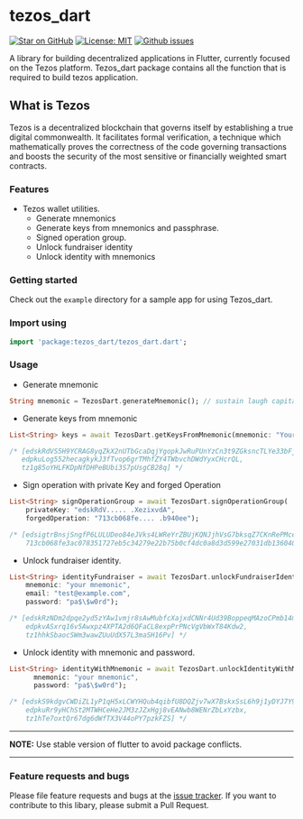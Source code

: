# tezos_dart

[![Star on GitHub](https://img.shields.io/github/stars/Tezsure/tezos_dart?style=flat&logo=github&colorB=green&label=stars)](https://github.com/Tezsure/tezos_dart)
[![License: MIT](https://img.shields.io/badge/license-MIT-purple.svg)](https://opensource.org/licenses/MIT)
[![Github issues](https://img.shields.io/github/issues/Tezsure/tezos_dart)](https://github.com/Tezsure/tezos_dart/issues?q=is%3Aissue+is%3Aopen+)

A library for building decentralized applications in Flutter, currently focused on the Tezos platform. Tezos_dart package contains all the function that is required to build tezos application.

## What is Tezos

Tezos is a decentralized blockchain that governs itself by establishing a true digital commonwealth. It facilitates formal verification, a technique which mathematically proves the correctness of the code governing transactions and boosts the security of the most sensitive or financially weighted smart contracts.

### Features

* Tezos wallet utilities.
  * Generate mnemonics
  * Generate keys from mnemonics and passphrase.
  * Signed operation group.
  * Unlock fundraiser identity
  * Unlock identity with mnemonics
  
### Getting started

Check out the `example` directory for a sample app for using Tezos_dart.

### Import using

``` dart
import 'package:tezos_dart/tezos_dart.dart';
```

### Usage

* Generate mnemonic

``` dart
String mnemonic = TezosDart.generateMnemonic(); // sustain laugh capital drop brush artist ahead blossom bread spring motor other mountain thumb volcano engine shed guilt famous loud force hundred same brave
```

* Generate keys from mnemonic

``` dart
List<String> keys = await TezosDart.getKeysFromMnemonic(mnemonic: "Your Mnemonic");

/* [edskRdVS5H9YCRAG8yqZkX2nUTbGcaDqjYgopkJwRuPUnYzCn3t9ZGksncTLYe33bFjq29pRhpvjQizCCzmugMGhJiXezixvdC,
   edpkuLog552hecagkykJ3fTvop6grTMhfZY4TWbvchDWdYyxCHcrQL,
   tz1g85oYHLFKDpNfDHPeBUbi3S7pUsgCB28q] */
```

* Sign operation with private Key and forged Operation

``` dart
List<String> signOperationGroup = await TezosDart.signOperationGroup(
    privateKey: "edskRdV..... .XezixvdA",
    forgedOperation: "713cb068fe.... .b940ee");

/* [edsigtrBnsjSngfP6LULUDeo84eJVks4LWReYrZBUjKQNJjhVsG7bksqZ7CKnRePMceMe3vgRHHbyd2CqRdC8iEAK5NcyNn4iEB,
    713cb068fe3ac078351727eb5c34279e22b75b0cf4dc0a8d3d599e27031db136040cb9f9da085607c05cac1ca4c62a3f3cfb8146aa9b7f631e52f877a1d363474404da8130b0b940ee8c7ce5bf2968c1204c1c4b2ba98bcbd08fc4ad3cad706d39ac55e4dd61fde5a8496840ce2d377389a4ca7842bf613d3f096fda819c26e43adfb0cad1336a430d] */
```

* Unlock fundraiser identity.

``` dart
List<String> identityFundraiser = await TezosDart.unlockFundraiserIdentity(
    mnemonic: "your mnemonic",
    email: "test@example.com",
    password: "pa$\$w0rd");

/* [edskRzNDm2dpqe2yd5zYAw1vmjr8sAwMubfcXajxdCNNr4Ud39BoppeqMAzoCPmb14mzfXRhjtydQjCbqU2VzWrsq6JP4D9GVb,
    edpkvASxrq16v5Awxpz4XPTA2d6QFaCL8expPrPNcVgVbWxT84Kdw2,
    tz1hhkSbaocSWm3wawZUuUdX57L3maSH16Pv] */
```

* Unlock identity with mnemonic and password.

``` dart
List<String> identityWithMnemonic = await TezosDart.unlockIdentityWithMnemonicAndPassword(
      mnemonic: "your mnemonic",
      password: "pa$\$w0rd");

/* [edskS9kdgvCWDiZL1yP1qH5xLCWYHQub4qibfU8DQZjv7wX7BskxSsL6h9j1yDYJ7Y9jDbMULNmfLhw9vBJPqDw3TeVHHd34w7,
    edpkuRr9yHChSt2MTWHCeHe2JM3zJZxHgj8vEANwb8WENrZbLxYzbx,
    tz1hTe7oxtQr67dg6dWfTX3V44oPY7pzkFZS] */
```

---
**NOTE:**
Use stable version of flutter to avoid package conflicts.

---

### Feature requests and bugs

Please file feature requests and bugs at the [issue tracker](https://github.com/Tezsure/tezos_dart/issues/new). If you want to contribute to this libary, please submit a Pull Request.